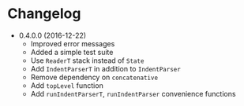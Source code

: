 Changelog
=========

- 0.4.0.0 (2016-12-22)
    * Improved error messages
    * Added a simple test suite
    * Use `ReaderT` stack instead of `State`
    * Add `IndentParserT` in addition to `IndentParser`
    * Remove dependency on `concatenative`
    * Add `topLevel` function
    * Add `runIndentParserT`, `runIndentParser` convenience functions
